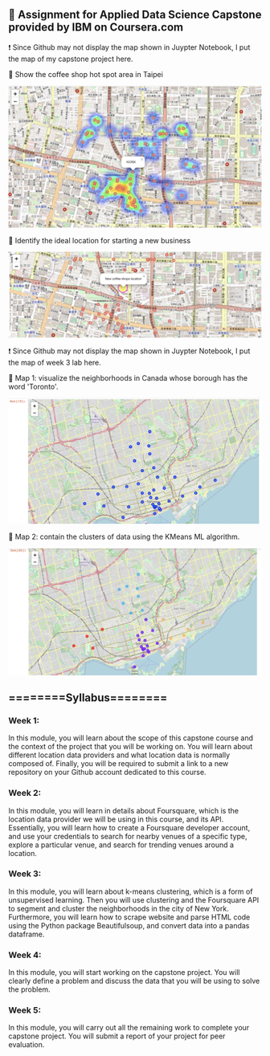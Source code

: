 ## 📖 Assignment for Applied Data Science Capstone provided by IBM on Coursera.com
❗️ Since Github may not display the map shown in Juypter Notebook, I put the map of my capstone project here.

🔹 Show the coffee shop hot spot area in Taipei

![image](https://github.com/rachelpeichen/Coursera-Applied-Data-Science-Capstone/blob/main/Coffee%20shops%20hot%20spot%20area%20map%20of%20Taipei.png)

🔹 Identify the ideal location for starting a new business

![image](https://github.com/rachelpeichen/Coursera-Applied-Data-Science-Capstone/blob/main/Ideal%20location%20for%20starting%20a%20new%20coffee%20shop%20in%20Taipei.png)


❗️ Since Github may not display the map shown in Juypter Notebook, I put the map of week 3 lab here.

🔹 Map 1: visualize the neighborhoods in Canada whose borough has the word 'Toronto'.

![image](https://github.com/rachelpeichen/Coursera-Applied-Data-Science-Capstone/blob/main/Map1.png)

🔹 Map 2: contain the clusters of data using the KMeans ML algorithm.

![image](https://github.com/rachelpeichen/Coursera-Applied-Data-Science-Capstone/blob/main/Map2.png)

## ========Syllabus========

### Week 1:
In this module, you will learn about the scope of this capstone course and the context of the project that you will be working on. You will learn about different location data providers and what location data is normally composed of. Finally, you will be required to submit a link to a new repository on your Github account dedicated to this course.

### Week 2:
In this module, you will learn in details about Foursquare, which is the location data provider we will be using in this course, and its API. Essentially, you will learn how to create a Foursquare developer account, and use your credentials to search for nearby venues of a specific type, explore a particular venue, and search for trending venues around a location.

### Week 3:
In this module, you will learn about k-means clustering, which is a form of unsupervised learning. Then you will use clustering and the Foursquare API to segment and cluster the neighborhoods in the city of New York. Furthermore, you will learn how to scrape website and parse HTML code using the Python package Beautifulsoup, and convert data into a pandas dataframe.

### Week 4:
In this module, you will start working on the capstone project. You will clearly define a problem and discuss the data that you will be using to solve the problem.

### Week 5:
In this module, you will carry out all the remaining work to complete your capstone project. You will submit a report of your project for peer evaluation.


